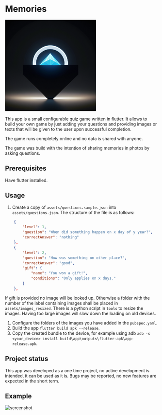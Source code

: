 # Memories

<img src="assets/logo/logo.png" alt="Logo" width="300">

This app is a small configurable quiz game written in flutter. It allows to build your own game by just adding your questions and providing images or texts that will be given to the user upon successful completion.

The game runs completely online and no data is shared with anyone.

The game was build with the intention of sharing memories in photos by asking questions.

## Prerequisites

Have flutter installed.

## Usage

1. Create a copy of `assets/questions.sample.json` into `assets/questions.json`. The structure of the file is as follows:

```json
    {
        "level": 1,
        "question": "When did something happen on x day of y year?",
        "correctAnswer": "nothing"
    },
    {
        "level": 2,
        "question": "How was something on other place?",
        "correctAnswer": "good",
        "gift": {
            "name": "You won a gift!",
            "conditions": "Only applies on x days."
        }
    },
```

If gift is provided no image will be looked up. Otherwise a folder with the number of the label containing images shall be placed in `assets/images_resized`. There is a python script in `tools` to resize the images. Having too large images will slow down the loading on old devices.

1. Configure the folders of the images you have added in the `pubspec.yaml`.
1. Build the app `flutter build apk --release`.
1. Copy the created bundle to the device, for example using adb `adb -s <your_device> install build\app\outputs\flutter-apk\app-release.apk`.

## Project status

This app was developed as a one time project, no active development is intended, it can be used as it is. Bugs may be reported, no new features are expected in the short term.

## Example

<img src="docs/screenshots/example.gif" alt="screenshot" width="500">
